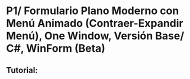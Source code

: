 # P1/ Formulario Plano Moderno con Menú Animado (Contraer-Expandir Menú), One Window, Versión Base/ C#, WinForm (Beta)
<H2>Tutorial:</h2>



